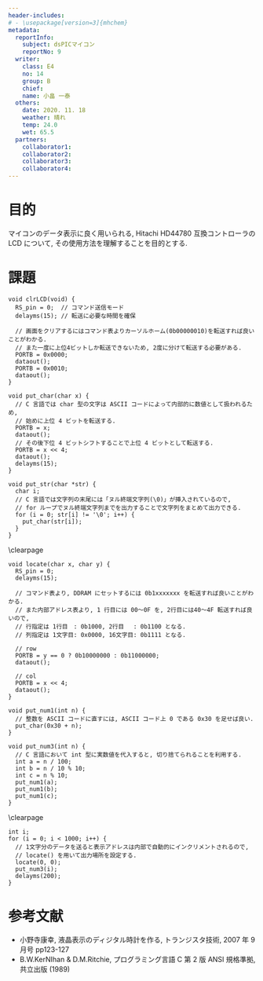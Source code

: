 ```yaml
---
header-includes:
# - \usepackage[version=3]{mhchem}
metadata:
  reportInfo:
    subject: dsPICマイコン
    reportNo: 9
  writer:
    class: E4
    no: 14
    group: B
    chief:
    name: 小畠 一泰
  others:
    date: 2020. 11. 18
    weather: 晴れ
    temp: 24.0
    wet: 65.5
  partners:
    collaborator1:
    collaborator2:
    collaborator3:
    collaborator4:
---
```


# 目的

マイコンのデータ表示に良く用いられる, Hitachi HD44780 互換コントローラの LCD について, その使用方法を理解することを目的とする.

# 課題

```{#lst:awesome-code .c .numberLines caption="画面クリア関数を作成せよ."}
void clrLCD(void) {
  RS_pin = 0;  // コマンド送信モード
  delayms(15); // 転送に必要な時間を確保

  // 画面をクリアするにはコマンド表よりカーソルホーム(0b00000010)を転送すれば良いことがわかる.
  // また一度に上位4ビットしか転送できないため, 2度に分けて転送する必要がある.
  PORTB = 0x0000;
  dataout();
  PORTB = 0x0010;
  dataout();
}
```

```{#lst:awesome-code .c .numberLines caption="任意の 1 文字を引数として受け取り, LCD に表示する関数を作成せよ."}
void put_char(char x) {
  // C 言語では char 型の文字は ASCII コードによって内部的に数値として扱われるため,
  // 始めに上位 4 ビットを転送する.
  PORTB = x;
  dataout();
  // その後下位 4 ビットシフトすることで上位 4 ビットとして転送する.
  PORTB = x << 4;
  dataout();
  delayms(15);
}
```

```{#lst:awesome-code .c .numberLines caption="前問 put_char を用いて, 文字列表示関数を作成せよ."}
void put_str(char *str) {
  char i;
  // C 言語では文字列の末尾には「ヌル終端文字列(\0)」が挿入されているので,
  // for ループでヌル終端文字列までを出力することで文字列をまとめて出力できる.
  for (i = 0; str[i] != '\0'; i++) {
    put_char(str[i]);
  }
}
```

\clearpage

```{#lst:awesome-code .c .numberLines caption="カーソルを移動する関数を作成せよ."}
void locate(char x, char y) {
  RS_pin = 0;
  delayms(15);

  // コマンド表より, DDRAM にセットするには 0b1xxxxxxx を転送すれば良いことがわかる.
  // また内部アドレス表より, 1 行目には 00〜0F を, 2行目には40〜4F 転送すれば良いので,
  // 行指定は 1行目　: 0b1000, 2行目　 : 0b1100 となる.
  // 列指定は 1文字目: 0x0000, 16文字目: 0b1111 となる.

  // row
  PORTB = y == 0 ? 0b10000000 : 0b11000000;
  dataout();

  // col
  PORTB = x << 4;
  dataout();
}
```

```{#lst:awesome-code .c .numberLines caption="任意の整数 x を受け取り, 液晶にその数値を表示させる関数を作成せよ."}
void put_num1(int n) {
  // 整数を ASCII コードに直すには, ASCII コード上 0 である 0x30 を足せば良い.
  put_char(0x30 + n);
}
```

```{#lst:awesome-code .c .numberLines caption="put_num1を用いて, 3 桁の整数を受け取り, それを各桁に分けて表示させる関数を作成せよ."}
void put_num3(int n) {
  // C 言語において int 型に実数値を代入すると, 切り捨てられることを利用する.
  int a = n / 100;
  int b = n / 10 % 10;
  int c = n % 10;
  put_num1(a);
  put_num1(b);
  put_num1(c);
}
```

\clearpage

```{#lst:awesome-code .c .numberLines caption="数値 000 から 999 までを表示するプログラムを, put_num3() を用いて作成せよ."}
int i;
for (i = 0; i < 1000; i++) {
  // 1文字分のデータを送ると表示アドレスは内部で自動的にインクリメントされるので,
  // locate() を用いて出力場所を設定する.
  locate(0, 0);
  put_num3(i);
  delayms(200);
}
```

# 参考文献

- 小野寺康幸, 液晶表示のディジタル時計を作る, トランジスタ技術, 2007 年 9 月号 pp123-127
- B.W.KerNIhan & D.M.Ritchie, プログラミング言語 C 第 2 版 ANSI 規格準拠, 共立出版 (1989)
